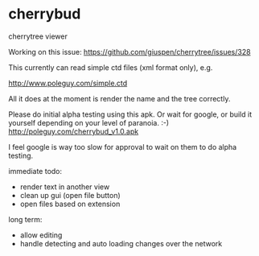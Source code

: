 # cherrybud
cherrytree viewer

Working on this issue:
https://github.com/giuspen/cherrytree/issues/328

This currently can read simple ctd files (xml format only), e.g.

http://www.poleguy.com/simple.ctd

All it does at the moment is render the name and the tree correctly.

Please do initial alpha testing using this apk. Or wait for google, or build it yourself depending on your level of paranoia. :-)
http://poleguy.com/cherrybud_v1.0.apk

I feel google is way too slow for approval to wait on them to do alpha testing.

immediate todo:
* render text in another view
* clean up gui (open file button)
* open files based on extension



long term:

* allow editing
* handle detecting and auto loading changes over the network

